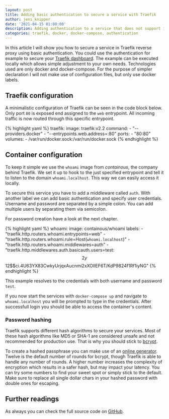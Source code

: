 ```yaml
---
layout: post
title: Adding basic authentication to secure a service with Traefik
author: jens_knipper
date: '2021-04-15 01:00:00'
description: Adding authentication to a service that does not support it by default can be done easily by using Traefik. This way you gain an additional layer of security and you can leverage other features of Traefik like domain names. 
categories: traefik, docker, docker-compose, authentication
---
```

In this article I will show you how to secure a service in Traefik reverse proxy using basic authentication.
You could use the authentication for example to secure your [Traefik dashboard](../exposing-traefik-dashboard/).
The example can be executed locally which allows simple adjustment to your own needs.
Technologies used are only docker and docker-compose.
For the purpose of simpler declaration I will not make use of configuration files, but only use docker labels.

## Traefik configuration

A minimalistic configuration of Traefik can be seen in the code block below. 
Only port `80` is exposed end assigned to the `web` entrypoint.
All incoming traffic is now routed through this specific entrypoint.

{% highlight yaml %}
  traefik:
    image: traefik:v2.2
    command:
      - "--providers.docker"
      - "--entrypoints.web.address=:80"
    ports:
      - "80:80"
    volumes:
      - /var/run/docker.sock:/var/run/docker.sock
{% endhighlight %}


## Container configuration

To keep it simple we use the `whoami` image from _containous_, the company behind Traefik.
We set it up to hook to the just specified entrypoint and tell it to listen to the domain `whoami.localhost`.
This way we can easily access it locally.

To secure this service you have to add a middleware called `auth`. 
With another label we can add basic authentication and specify user credentials. 
Username and password are separated by a simple colon. 
You can add multiple users by separating them via semicolon.

For password creation have a look at the next chapter.

{% highlight yaml %}
  whoami:
    image: containous/whoami
    labels:
      - "traefik.http.routers.whoami.entrypoints=web"
      - "traefik.http.routers.whoami.rule=Host(`whoami.localhost`)"
      - "traefik.http.routers.whoami.middlewares=auth"
      - "traefik.http.middlewares.auth.basicauth.users=test:$$2y$$12$$ci.4U63YX83CwkyUrjqxAucnmi2xXOIlEF6T/KdP9824f1Rf1iyNG"
{% endhighlight %}

This example resolves to the credentials with both username and password `test`.

If you now start the services with `docker-compose up` and navigate to `whoami.localhost` you will be prompted to type in the credentials.
After successfull login you should be able to access the container's content.

### Password hashing

Traefik supports different hash algorithms to secure your services. 
Most of these hash algorithms like MD5 or SHA-1 are considered unsafe and not recommended for production use.
That is why you should stick to [bcrypt](https://auth0.com/blog/hashing-in-action-understanding-bcrypt/).

To create a hashed passphrase you can make use of an [online generator](https://bcrypt-generator.com/).
Twelve is the default number of rounds for bcrypt, though Traefik is able to handle any number of rounds. 
A higher number increases the complexity of encryption which results in a safer hash, but may impact your latency.
You can try some numbers to find your sweet spot or simply stick to the default.
Make sure to replace all single dollar chars in your hashed password with double ones for escaping.

## Further readings

As always you can check the full source code on [GitHub](https://github.com/JensKnipper/traefik-examples/blob/master/authentication/basic-authentication/docker-compose.yml).
